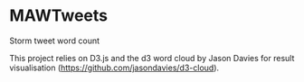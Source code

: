 MAWTweets
=========

Storm tweet word count

This project relies on D3.js and the d3 word cloud by Jason Davies for result visualisation (https://github.com/jasondavies/d3-cloud).
